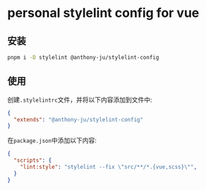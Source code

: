 # personal stylelint config for vue

## 安装

```bash
pnpm i -D stylelint @anthony-ju/stylelint-config
```

## 使用

创建`.stylelintrc`文件，并将以下内容添加到文件中:

```json
{
  "extends": "@anthony-ju/stylelint-config"
}
```

在`package.json`中添加以下内容:

```json
{
  "scripts": {
    "lint:style": "stylelint --fix \"src/**/*.{vue,scss}\"",
  }
}
```

